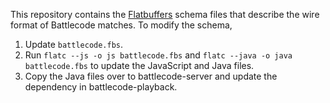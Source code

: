 This repository contains the [Flatbuffers](https://google.github.io/flatbuffers/) schema files that describe the wire format of Battlecode matches. To modify the schema,
1. Update `battlecode.fbs`.
2. Run `flatc --js -o js battlecode.fbs` and `flatc --java -o java battlecode.fbs` to update the JavaScript and Java files.
3. Copy the Java files over to battlecode-server and update the dependency in battlecode-playback.
